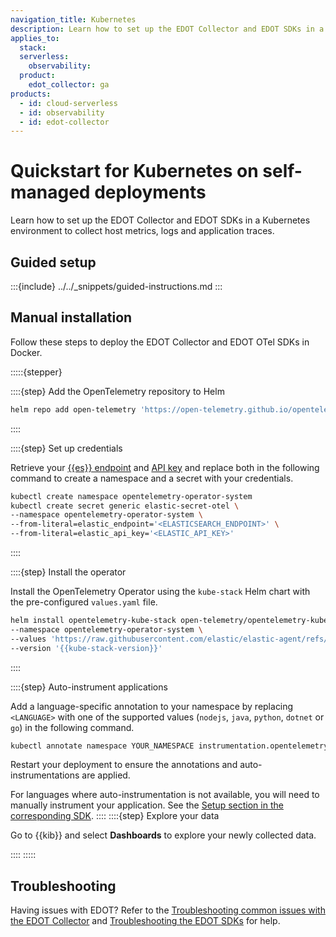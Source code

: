 ```yaml
---
navigation_title: Kubernetes
description: Learn how to set up the EDOT Collector and EDOT SDKs in a Kubernetes environment to collect host metrics, logs and application traces.
applies_to:
  stack:
  serverless:
    observability:
  product:
    edot_collector: ga
products:
  - id: cloud-serverless
  - id: observability
  - id: edot-collector
---
```


# Quickstart for Kubernetes on self-managed deployments

Learn how to set up the EDOT Collector and EDOT SDKs in a Kubernetes environment to collect host metrics, logs and application traces.

## Guided setup

:::{include} ../../_snippets/guided-instructions.md
:::

## Manual installation

Follow these steps to deploy the EDOT Collector and EDOT OTel SDKs in Docker.

:::::{stepper}

::::{step} Add the OpenTelemetry repository to Helm

```bash
helm repo add open-telemetry 'https://open-telemetry.github.io/opentelemetry-helm-charts' --force-update
```
::::

::::{step} Set up credentials

Retrieve your [{{es}} endpoint](docs-content://solutions/search/search-connection-details.md) and [API key](docs-content://deploy-manage/api-keys/elasticsearch-api-keys.md) and replace both in the following command to create a namespace and a secret with your credentials.

```bash
kubectl create namespace opentelemetry-operator-system
kubectl create secret generic elastic-secret-otel \
--namespace opentelemetry-operator-system \
--from-literal=elastic_endpoint='<ELASTICSEARCH_ENDPOINT>' \
--from-literal=elastic_api_key='<ELASTIC_API_KEY>'
```

::::

::::{step} Install the operator

Install the OpenTelemetry Operator using the `kube-stack` Helm chart with the pre-configured `values.yaml` file.

```bash subs=true
helm install opentelemetry-kube-stack open-telemetry/opentelemetry-kube-stack \
--namespace opentelemetry-operator-system \
--values 'https://raw.githubusercontent.com/elastic/elastic-agent/refs/tags/v{{version.edot_collector}}/deploy/helm/edot-collector/kube-stack/values.yaml' \
--version '{{kube-stack-version}}'
```

::::

::::{step} Auto-instrument applications

Add a language-specific annotation to your namespace by replacing `<LANGUAGE>` with one of the supported values (`nodejs`, `java`, `python`, `dotnet` or `go`) in the following command. 

```bash
kubectl annotate namespace YOUR_NAMESPACE instrumentation.opentelemetry.io/inject-<LANGUAGE>="opentelemetry-operator-system/elastic-instrumentation"
```

Restart your deployment to ensure the annotations and auto-instrumentations are applied.

For languages where auto-instrumentation is not available, you will need to manually instrument your application. See the [Setup section in the corresponding SDK](/reference/edot-sdks/index.md).
::::
::::{step} Explore your data

Go to {{kib}} and select **Dashboards** to explore your newly collected data.

::::
:::::

## Troubleshooting

Having issues with EDOT? Refer to the [Troubleshooting common issues with the EDOT Collector](docs-content://troubleshoot/ingest/opentelemetry/edot-collector/index.md) and [Troubleshooting the EDOT SDKs](docs-content://troubleshoot/ingest/opentelemetry/edot-sdks/index.md) for help.